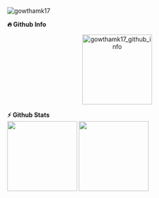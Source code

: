 <p align="left"> <img src="https://komarev.com/ghpvc/?username=gowthamk17&label=Profile%20views&color=0e75b6&style=flat" alt="gowthamk17" /> </p>
<summary><b>🔥 Github Info</b></summary>
<p align="center"><img height=160 src="https://github-profile-summary-cards.vercel.app/api/cards/profile-details?username=gowthamk17&theme=github_dark" alt="gowthamk17_github_info" align = "center"/></p>
<summary><b>⚡ Github Stats</b></summary>
<img height=160 align="center" src="https://github-readme-stats.vercel.app/api?username=gowthamk17&theme=github_dark&show_icons=true&hide=issues,contribs" />
<img height=160 align="center" src="https://github-readme-stats.vercel.app/api/top-langs/?username=gowthamk17&theme=github_dark&layout=compact&hide=html,css" />